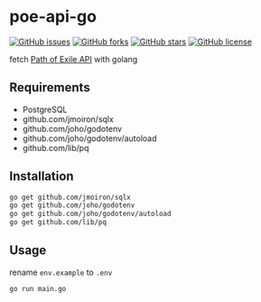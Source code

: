 # poe-api-go

[![GitHub issues](https://img.shields.io/github/issues/yslinear/poe-api-go)](https://github.com/yslinear/poe-api-go/issues)
[![GitHub forks](https://img.shields.io/github/forks/yslinear/poe-api-go)](https://github.com/yslinear/poe-api-go/network)
[![GitHub stars](https://img.shields.io/github/stars/yslinear/poe-api-go)](https://github.com/yslinear/poe-api-go/stargazers)
[![GitHub license](https://img.shields.io/github/license/yslinear/poe-api-go)](https://github.com/yslinear/poe-api-go/blob/master/LICENSE)

fetch [Path of Exile API](https://www.pathofexile.com/developer/docs/api-resources) with golang

## Requirements

* PostgreSQL
* github.com/jmoiron/sqlx
* github.com/joho/godotenv
* github.com/joho/godotenv/autoload
* github.com/lib/pq

## Installation

```bash
go get github.com/jmoiron/sqlx
go get github.com/joho/godotenv
go get github.com/joho/godotenv/autoload
go get github.com/lib/pq
```

## Usage

rename `env.example` to `.env`

```bash
go run main.go
```
